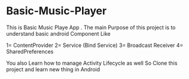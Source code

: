 # Basic-Music-Player

This is Basic Music Playe App . 
The main Purpose of this project is to understand basic android Component Like

1= ContentProvider
2= Service (Bind Service)
3= Broadcast Receiver
4= SharedPreferences

You also Learn how to manage Activity Lifecycle as well 
So Clone this project and learn new thing in Android 
